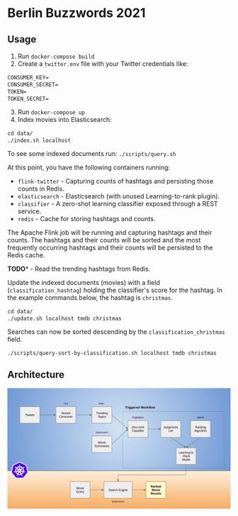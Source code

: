# Berlin Buzzwords 2021

## Usage

1. Run `docker-compose build`
2. Create a `twitter.env` file with your Twitter credentials like:

```
CONSUMER_KEY=
CONSUMER_SECRET=
TOKEN=
TOKEN_SECRET=
```

3. Run `docker-compose up`
4. Index movies into Elasticsearch:

```
cd data/
./index.sh localhost
```

To see some indexed documents run: `./scripts/query.sh`

At this point, you have the following containers running:

* `flink-twitter` - Capturing counts of hashtags and persisting those counts in Redis.
* `elasticsearch` - Elasticsearch (with unused Learning-to-rank plugin).
* `classifier` - A zero-shot learning classifier exposed through a REST service.
* `redis` - Cache for storing hashtags and counts.

The Apache Flink job will be running and capturing hashtags and their counts. The hashtags and their counts will be sorted and the most frequently occurring hashtags and their counts will be persisted to the Redis cache.

**TODO*** - Read the trending hashtags from Redis.

Update the indexed documents (movies) with a field (`classification_hashtag`) holding the classifier's score for the hashtag. In the example commands below, the hashtag is `christmas`.

```
cd data/
./update.sh localhost tmdb christmas
```

Searches can now be sorted descending by the `classification_christmas` field.

```
./scripts/query-sort-by-classification.sh localhost tmdb christmas
```

## Architecture

![Architecture](https://github.com/jzonthemtn/berlin-buzzwords-2021/blob/master/resources/arch.png?raw=true)
